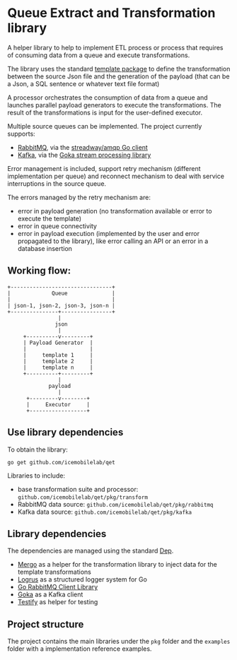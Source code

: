 # Queue Extract and Transformation library

A helper library to help to implement ETL process or process that
requires of consuming data from a queue and execute transformations.

The library uses the standard [template
package](https://golang.org/pkg/text/template/) to define the
transformation between the source Json file and the generation of the
payload (that can be a Json, a SQL sentence or whatever text file
format)

A processor orchestrates the consumption of data from a queue and
launches parallel payload generators to execute the
transformations. The result of the transformations is input for the
user-defined executor.

Multiple source queues can be implemented. The project currently
supports:
* [RabbitMQ](http://www.rabbitmq.com/), via the [streadway/amqp Go
  client](https://golang.org/pkg/text/template/)
* [Kafka](http://kafka.apache.org/), via the [Goka stream processing
  library](https://github.com/lovoo/goka)

Error management is included, support retry mechanism (different
implementation per queue) and reconnect mechanism to deal with service
interruptions in the source queue.

The errors managed by the retry mechanism are:
* error in payload generation (no transformation available or error to
  execute the template)
* error in queue connectivity
* error in payload execution (implemented by the user and error
  propagated to the library), like error calling an API or an error in
  a database insertion

## Working flow:

```
+--------------------------------+
|             Queue              |
|                                |
| json-1, json-2, json-3, json-n |
+---------------+----------------+
                |
               json
                |
     +----------v---------+
     | Payload Generator  |
     |                    |
     |     template 1     |
     |     template 2     |
     |     template n     |
     +----------+---------+
                |
             payload
                |
      +---------v--------+
      |     Executor     |
      +------------------+
```

## Use library dependencies

To obtain the library:

```
go get github.com/icemobilelab/qet
```

Libraries to include:
* base transformation suite and processor:
  `github.com/icemobilelab/qet/pkg/transform`
* RabbitMQ data source: `github.com/icemobilelab/qet/pkg/rabbitmq`
* Kafka data source: `github.com/icemobilelab/qet/pkg/kafka`

## Library dependencies

The dependencies are managed using the standard
[Dep](https://golang.github.io/dep/).
* [Mergo](https://github.com/imdario/mergo) as a helper for the
  transformation library to inject data for the template
  transformations
* [Logrus](https://github.com/sirupsen/logrus) as a structured logger
  system for Go
* [Go RabbitMQ Client Library](https://github.com/streadway/amqp)
* [Goka](https://github.com/lovoo/goka) as a Kafka client
* [Testify](https://github.com/stretchr/testify) as helper for testing

## Project structure

The project contains the main libraries under the `pkg` folder and the
`examples` folder with a implementation reference examples.
